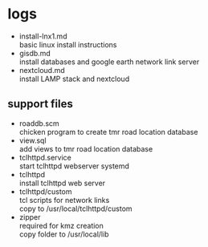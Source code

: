 
# logs



* install-lnx1.md    
    basic linux install instructions 
* gisdb.md  
    install databases and google earth network link server  
* nextcloud.md  
    install LAMP stack and nextcloud  


## support files


* roaddb.scm  
    chicken program to create tmr road location database  
* view.sql  
    add views to tmr road location database
* tclhttpd.service  
    start tclhttpd webserver systemd  
* tclhttpd  
    install tclhttpd web server  
* tclhttpd/custom  
    tcl scripts for network links  
    copy to /usr/local/tclhttpd/custom  
* zipper  
    required for kmz creation  
    copy folder to /usr/local/lib  


